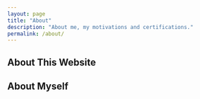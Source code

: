 ```yaml
---
layout: page
title: "About"
description: "About me, my motivations and certifications."
permalink: /about/
---
```

<div class="card">    
<h2>About This Website</h2>
<h2>About Myself</h2>
   </div> 